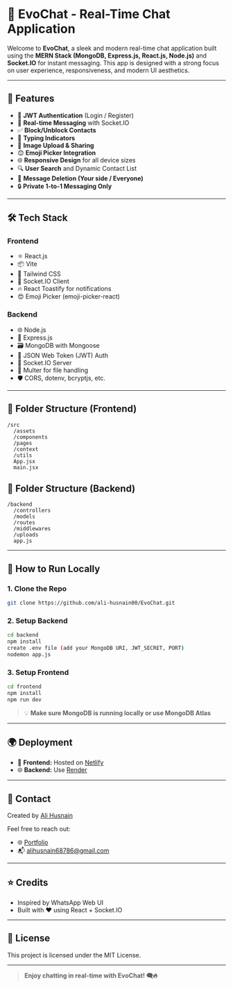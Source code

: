# 💬 EvoChat - Real-Time Chat Application

Welcome to **EvoChat**, a sleek and modern real-time chat application built using the **MERN Stack (MongoDB, Express.js, React.js, Node.js)** and **Socket.IO** for instant messaging. This app is designed with a strong focus on user experience, responsiveness, and modern UI aesthetics.

---

## 🚀 Features

* 🔐 **JWT Authentication** (Login / Register)
* 👥 **Real-time Messaging** with Socket.IO
* ✅ **Block/Unblock Contacts**
* 💬 **Typing Indicators**
* 📂 **Image Upload & Sharing**
* 😊 **Emoji Picker Integration**
* 🌐 **Responsive Design** for all device sizes
* 🔍 **User Search** and Dynamic Contact List
* 🧾 **Message Deletion (Your side / Everyone)**
* 🔒 **Private 1-to-1 Messaging Only**

---

## 🛠️ Tech Stack

### Frontend

* ⚛️ React.js
* 📦 Vite
* 🎨 Tailwind CSS
* 📡 Socket.IO Client
* 🔥 React Toastify for notifications
* 😍 Emoji Picker (emoji-picker-react)

### Backend

* 🌐 Node.js
* 🚂 Express.js
* 🗃 MongoDB with Mongoose
* 🔑 JSON Web Token (JWT) Auth
* 📡 Socket.IO Server
* 🧰 Multer for file handling
* 🛡 CORS, dotenv, bcryptjs, etc.

---

## 📁 Folder Structure (Frontend)

```
/src
  /assets
  /components
  /pages
  /context
  /utils
  App.jsx
  main.jsx
```

## 📁 Folder Structure (Backend)

```
/backend
  /controllers
  /models
  /routes
  /middlewares
  /uploads
  app.js
```

---

## 🧪 How to Run Locally

### 1. Clone the Repo

```bash
git clone https://github.com/ali-husnain00/EvoChat.git
```

### 2. Setup Backend

```bash
cd backend
npm install
create .env file (add your MongoDB URI, JWT_SECRET, PORT)
nodemon app.js
```

### 3. Setup Frontend

```bash
cd frontend
npm install
npm run dev
```

> 💡 **Make sure MongoDB is running locally or use MongoDB Atlas**

---

## 🌍 Deployment

* 🚀 **Frontend:** Hosted on [Netlify](https://www.netlify.com/)
* 🌐 **Backend:** Use [Render](https://render.com/)

---

## 📧 Contact

Created by [Ali Husnain](https://github.com/ali-husnain00)

Feel free to reach out:

* 🌐 [Portfolio](https://alihusnaindev.netlify.app)
* 📬 [alihusnain68786@gmail.com](mailto:alihusnain68786@gmail.com)

---

## ⭐ Credits

* Inspired by WhatsApp Web UI
* Built with ❤️ using React + Socket.IO

---

## 📝 License

This project is licensed under the MIT License.

---

> **Enjoy chatting in real-time with EvoChat! 🗨️🔥**
